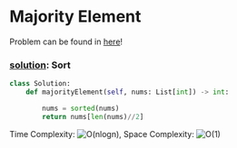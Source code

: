 # Majority Element

Problem can be found in [here](https://leetcode.com/problems/majority-element/)!

### [solution](/Array/169-MajorityElement//solutionSort.js): Sort

```python
class Solution:
    def majorityElement(self, nums: List[int]) -> int:

        nums = sorted(nums)
        return nums[len(nums)//2]
```

Time Complexity: ![O(nlogn)](<https://latex.codecogs.com/svg.image?\inline&space;O(nlogn)>), Space Complexity: ![O(1)](<https://latex.codecogs.com/svg.image?\inline&space;O(1)>)
